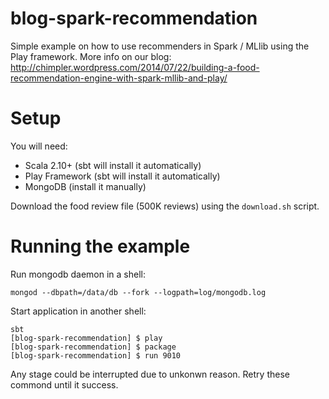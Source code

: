 blog-spark-recommendation
=========================

Simple example on how to use recommenders in Spark / MLlib using the Play framework.
More info on our blog: http://chimpler.wordpress.com/2014/07/22/building-a-food-recommendation-engine-with-spark-mllib-and-play/

Setup
=====

You will need:

* Scala 2.10+ (sbt will install it automatically)
* Play Framework (sbt will install it automatically)
* MongoDB (install it manually)

Download the food review file (500K reviews) using the `download.sh` script.

Running the example
===================
Run mongodb daemon in a shell:
```
mongod --dbpath=/data/db --fork --logpath=log/mongodb.log
```

Start application in another shell:
```
sbt
[blog-spark-recommendation] $ play
[blog-spark-recommendation] $ package
[blog-spark-recommendation] $ run 9010
```
Any stage could be interrupted due to unkonwn reason. Retry these commond until it success.
